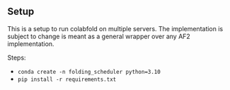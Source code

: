 ## Setup
This is a setup to run colabfold on multiple servers. The implementation is subject to change is meant as a general wrapper over any AF2 implementation.

Steps:
- `conda create -n folding_scheduler python=3.10`
- `pip install -r requirements.txt`
